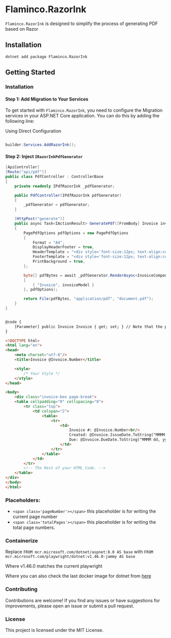 # Flaminco.RazorInk

`Flaminco.RazorInk` is designed to simplify the process of generating PDF based on Razor

## Installation

```shell
dotnet add package Flaminco.RazorInk
```

## Getting Started

### Installation

#### Step 1: Add Migration to Your Services

To get started with `Flaminco.RazorInk`, you need to configure the Migration services in your ASP.NET Core application.
You can do this by adding the following line:

Using Direct Configuration

```csharp

builder.Services.AddRazorInk();
```

#### Step 2: Inject `IRazorInkPdfGenerator`

```csharp
[ApiController]
[Route("api/pdf")]
public class PdfController : ControllerBase
{
    private readonly IPdfRazorInk _pdfGenerator;

    public PdfController(IPdfRazorInk pdfGenerator)
    {
        _pdfGenerator = pdfGenerator;
    }

    [HttpPost("generate")]
    public async Task<IActionResult> GeneratePdf([FromBody] Invoice invoiceModel)
    {
        PagePdfOptions pdfOptions = new PagePdfOptions
        {
            Format = "A4",
            DisplayHeaderFooter = true,
            HeaderTemplate = "<div style='font-size:12px; text-align:center; width:100%;'>Invoice Header</div>",
            FooterTemplate = "<div style='font-size:12px; text-align:center; width:100%;'>Page <span class='pageNumber'></span> of <span class='totalPages'></span></div>",
            PrintBackground = true,
        };

        byte[] pdfBytes = await _pdfGenerator.RenderAsync<InvoiceComponent>(new Dictionary<string, object?>
        {
            { "Invoice", invoiceModel }
        }, pdfOptions);

        return File(pdfBytes, "application/pdf", "document.pdf");
    }
}

```

```html

@code {
    [Parameter] public Invoice Invoice { get; set; } // Note that the property name must matchs the key name in the Dictionary
}

<!DOCTYPE html>
<html lang="en">
<head>
    <meta charset="utf-8"/>
    <title>Invoice @Invoice.Number</title>

    <style>
        /* Your Style */
	</style>
</head>

<body>
    <div class="invoice-box page-break">
    <table cellpadding="0" cellspacing="0">
        <tr class="top">
            <td colspan="2">
                <table>
                    <tr>
                        <td>
                            Invoice #: @Invoice.Number<br/>
                            Created: @Invoice.IssueDate.ToString("MMMM dd, yyyy")<br/>
                            Due: @Invoice.DueDate.ToString("MMMM dd, yyyy")
                        </td>
                    </tr>
                </table>
            </td>
        </tr>
		<!-- The Rest of your HTML Code. -->
    </table>
</div>
</body>
</html>

```

### Placeholders:

* `<span class='pageNumber'></span>` this placeholder is for writing the current page number
* `<span class='totalPages'></span>` this placeholder is for writing the total page numbers.

### Containerize

Replace `FROM mcr.microsoft.com/dotnet/aspnet:8.0 AS base` with
`FROM mcr.microsoft.com/playwright/dotnet:v1.46.0-jammy AS base`

Where v1.46.0 matches the current playwright

Where you can also check the last docker image for dotnet
from [here](https://hub.docker.com/r/microsoft/playwright-dotnet)

### Contributing

Contributions are welcome! If you find any issues or have suggestions for improvements, please open an issue or submit a
pull request.

### License

This project is licensed under the MIT License.
